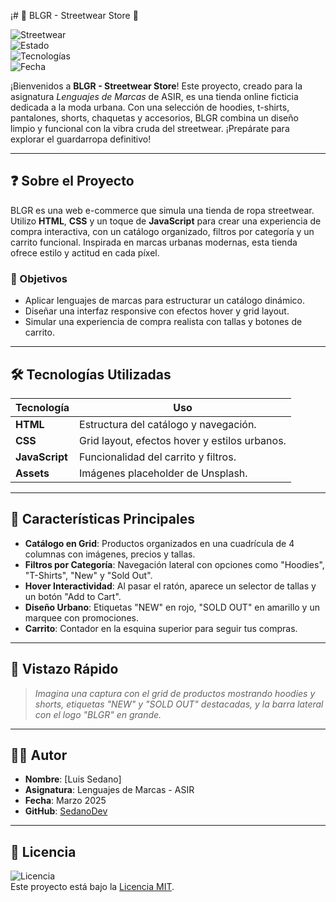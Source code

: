 ¡# 👕 BLGR - Streetwear Store 👖

![Streetwear](https://img.shields.io/badge/Style-Streetwear-black?style=flat-square)  
![Estado](https://img.shields.io/badge/Estado-Activo-green?style=flat-square)  
![Tecnologías](https://img.shields.io/badge/HTML-CSS-JS-blueviolet?style=flat-square)  
![Fecha](https://img.shields.io/badge/Última%20Actualización-Marzo%202025-lightgrey?style=flat-square)

¡Bienvenidos a **BLGR - Streetwear Store**! Este proyecto, creado para la asignatura *Lenguajes de Marcas* de ASIR, es una tienda online ficticia dedicada a la moda urbana. Con una selección de hoodies, t-shirts, pantalones, shorts, chaquetas y accesorios, BLGR combina un diseño limpio y funcional con la vibra cruda del streetwear. ¡Prepárate para explorar el guardarropa definitivo!

---

## ❓ Sobre el Proyecto

BLGR es una web e-commerce que simula una tienda de ropa streetwear. Utilizo **HTML**, **CSS** y un toque de **JavaScript** para crear una experiencia de compra interactiva, con un catálogo organizado, filtros por categoría y un carrito funcional. Inspirada en marcas urbanas modernas, esta tienda ofrece estilo y actitud en cada píxel.

### 🎯 Objetivos
- Aplicar lenguajes de marcas para estructurar un catálogo dinámico.
- Diseñar una interfaz responsive con efectos hover y grid layout.
- Simular una experiencia de compra realista con tallas y botones de carrito.

---

## 🛠️ Tecnologías Utilizadas

| Tecnología       | Uso                                      |
|------------------|------------------------------------------|
| **HTML**         | Estructura del catálogo y navegación.   |
| **CSS**          | Grid layout, efectos hover y estilos urbanos. |
| **JavaScript**   | Funcionalidad del carrito y filtros.    |
| **Assets**       | Imágenes placeholder de Unsplash.       |

---

## 🌟 Características Principales

- **Catálogo en Grid**: Productos organizados en una cuadrícula de 4 columnas con imágenes, precios y tallas.
- **Filtros por Categoría**: Navegación lateral con opciones como "Hoodies", "T-Shirts", "New" y "Sold Out".
- **Hover Interactividad**: Al pasar el ratón, aparece un selector de tallas y un botón "Add to Cart".
- **Diseño Urbano**: Etiquetas "NEW" en rojo, "SOLD OUT" en amarillo y un marquee con promociones.
- **Carrito**: Contador en la esquina superior para seguir tus compras.

---

## 📸 Vistazo Rápido

> *Imagina una captura con el grid de productos mostrando hoodies y shorts, etiquetas "NEW" y "SOLD OUT" destacadas, y la barra lateral con el logo "BLGR" en grande.*

---

## 👨‍💻 Autor

- **Nombre**: [Luis Sedano]  
- **Asignatura**: Lenguajes de Marcas - ASIR  
- **Fecha**: Marzo 2025  
- **GitHub**: [SedanoDev](https://github.com/sedanodev) 

---

## 📌 Licencia

![Licencia](https://img.shields.io/badge/Licencia-MIT-yellow?style=flat-square)  
Este proyecto está bajo la [Licencia MIT](LICENSE).
